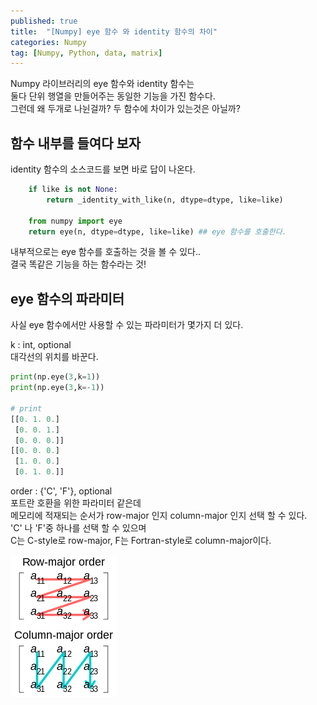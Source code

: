 ```yaml
---
published: true
title:  "[Numpy] eye 함수 와 identity 함수의 차이"
categories: Numpy
tag: [Numpy, Python, data, matrix]
---
```


Numpy 라이브러리의 eye 함수와 identity 함수는  
둘다 단위 행열을 만들어주는 동일한 기능을 가진 함수다.  
그런데 왜 두개로 나뉜걸까? 두 함수에 차이가 있는것은 아닐까?

## 함수 내부를 들여다 보자

identity 함수의 소스코드를 보면 바로 답이 나온다.
```py
    if like is not None:
        return _identity_with_like(n, dtype=dtype, like=like)

    from numpy import eye
    return eye(n, dtype=dtype, like=like) ## eye 함수를 호출한다.
```
내부적으로는 eye 함수를 호출하는 것을 볼 수 있다..  
결국 똑같은 기능을 하는 함수라는 것!  


## eye 함수의 파라미터
사실 eye 함수에서만 사용할 수 있는 파라미터가 몇가지 더 있다.  

k : int, optional  
대각선의 위치를 바꾼다.
```py
print(np.eye(3,k=1))
print(np.eye(3,k=-1))

# print
[[0. 1. 0.]
 [0. 0. 1.]
 [0. 0. 0.]]
[[0. 0. 0.]
 [1. 0. 0.]
 [0. 1. 0.]]
```
order : {'C', 'F'}, optional  
포트란 호환을 위한 파라미터 같은데  
메모리에 적재되는 순서가 row-major 인지 column-major 인지 선택 할 수 있다.  
'C' 나 'F'중 하나를 선택 할 수 있으며  
C는 C-style로 row-major, F는 Fortran-style로 column-major이다.

![row-major_column-major](/images/2022-08-31-Diff_eye_identity_0.png)

